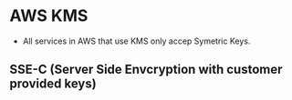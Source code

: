 # AWS KMS

* All services in AWS that use KMS only accep Symetric Keys.

## SSE-C (Server Side Envcryption with customer provided keys)

